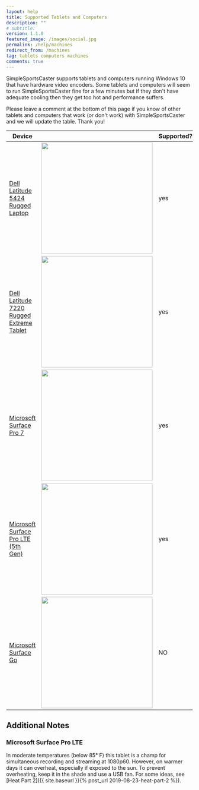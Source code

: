 ```yaml
---
layout: help
title: Supported Tablets and Computers
description: ""
# subtitle: 
version: 1.1.0
featured_image: /images/social.jpg
permalink: /help/machines
redirect_from: /machines
tag: tablets computers machines
comments: true
---
```


SimpleSportsCaster supports tablets and computers running Windows 10 that have hardware video encoders. Some tablets and computers will seem to run SimpleSportsCaster fine for a few minutes but if they don't have adequate cooling then they get too hot and performance suffers.

Please leave a comment at the bottom of this page if you know of other tablets and computers that work (or don't work) with SimpleSportsCaster and we will update the table. Thank you! 

| Device | | Supported? | Notes |
|--------|-|------------|-------|
| [Dell Latitude 5424 Rugged Laptop](https://www.dell.com/en-us/work/shop/cty/pdp/spd/latitude-14-5424-laptop/xctol542414us) | <img border="0" width="300" src="https://i.dell.com/is/image/DellContent//content/dam/global-site-design/product_images/dell_client_products/notebooks/latitude_notebooks/14_5424/global_spi/ng/notebook-latitude-14-5424-campaign-hero-504x350-ng.psd?fmt=jpg&wid=570&hei=400" /> | yes | Intel Core i7-8650U model tested. Extremely reliable in all kinds of weather. |
| [Dell Latitude 7220 Rugged Extreme Tablet](https://www.dell.com/en-us/work/shop/cty/pdp/spd/latitude-12-7220-tablet/xctol722012us) | <img border="0" width="300" src="https://i.dell.com/is/image/DellContent//content/dam/global-site-design/product_images/dell_client_products/notebooks/latitude_notebooks/12_7220/global_spi/ng/tablet-latitude-12-7220-black-falcon-campaign-hero-504x350-ng.psd?fmt=jpg&wid=570&hei=400"/> | yes | Older 7212 models with Intel Core i7-8650U and i5-7300 tested. The i7 model performs better when recording and live streaming simultaneously. |
| [Microsoft Surface Pro 7](https://www.microsoft.com/en-us/p/surface-pro-7/8n17j0m5zzqs) | <img border="0" width="300" src="https://img-prod-cms-rt-microsoft-com.akamaized.net/cms/api/am/imageFileData/RE4tjV5?ver=eab4&q=90&m=6&h=270&w=270&b=%23FFFFFFFF&f=jpg&o=f&aim=true"/> | yes | Intel Core i7 model performs well. |
| [Microsoft Surface Pro LTE (5th Gen)](https://www.microsoft.com/en-us/p/surface-pro-5th-gen-for-business/907TDS4DGWWV) | <img border="0" width="300" src="https://img-prod-cms-rt-microsoft-com.akamaized.net/cms/api/am/imageFileData/RW7Li9?ver=fa95&q=90&m=6&h=270&w=270&b=%23FFFFFFFF&f=jpg&o=f&aim=true"/> | yes | Mostly good but can overheat on a hot day. See [additional notes](#microsoft-surface-pro-lte). |
| [Microsoft Surface Go](https://www.microsoft.com/en-us/p/surface-go/8V9DP4LNKNSZ) | <img border="0" width="300" src="https://img-prod-cms-rt-microsoft-com.akamaized.net/cms/api/am/imageFileData/RE2i7oG?ver=1db1&q=90&m=6&h=270&w=270&b=%23FFFFFFFF&o=f&aim=true"/> | NO | Seems fine at first but overheats after just a few minutes |

## Additional Notes

### Microsoft Surface Pro LTE
In moderate temperatures (below 85&deg; F) this tablet is a champ for simultaneous recording and streaming at 1080p60. However, on warmer days it can overheat, especially if exposed to the sun. To prevent overheating, keep it in the shade and use a USB fan. For some ideas, see [Heat Part 2]({{ site.baseurl }}{% post_url 2019-08-23-heat-part-2 %}).

<br/>
